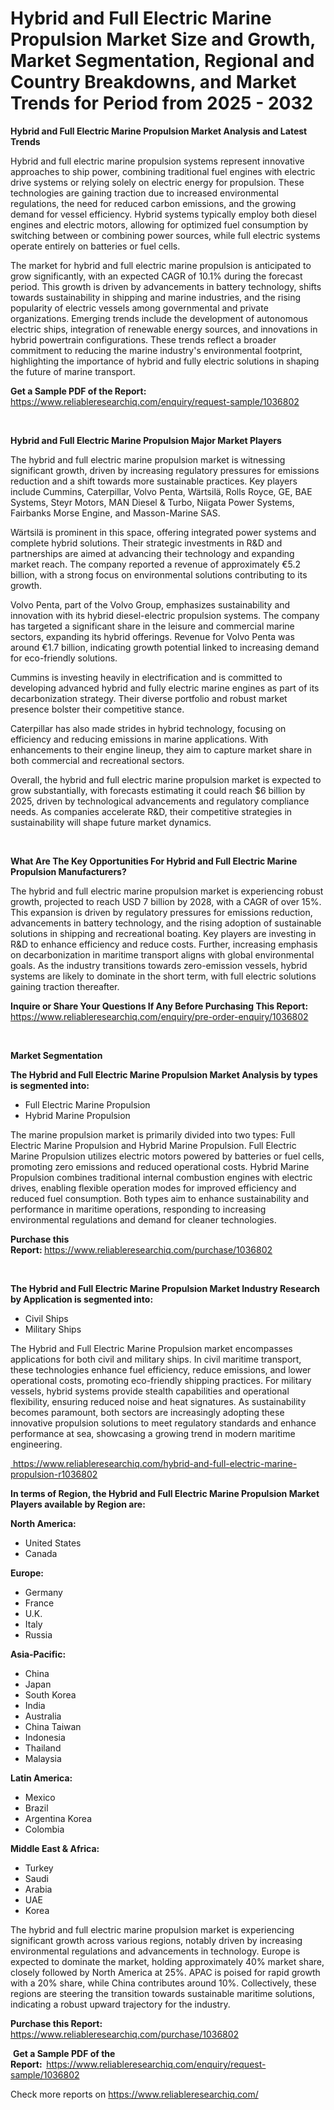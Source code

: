 <p><h1>Hybrid and Full Electric Marine Propulsion Market Size and Growth, Market Segmentation, Regional and Country Breakdowns, and Market Trends for Period from 2025 -  2032</h1></p><p><strong>Hybrid and Full Electric Marine Propulsion Market Analysis and Latest Trends</strong></p>
<p><p>Hybrid and full electric marine propulsion systems represent innovative approaches to ship power, combining traditional fuel engines with electric drive systems or relying solely on electric energy for propulsion. These technologies are gaining traction due to increased environmental regulations, the need for reduced carbon emissions, and the growing demand for vessel efficiency. Hybrid systems typically employ both diesel engines and electric motors, allowing for optimized fuel consumption by switching between or combining power sources, while full electric systems operate entirely on batteries or fuel cells.</p><p>The market for hybrid and full electric marine propulsion is anticipated to grow significantly, with an expected CAGR of 10.1% during the forecast period. This growth is driven by advancements in battery technology, shifts towards sustainability in shipping and marine industries, and the rising popularity of electric vessels among governmental and private organizations. Emerging trends include the development of autonomous electric ships, integration of renewable energy sources, and innovations in hybrid powertrain configurations. These trends reflect a broader commitment to reducing the marine industry's environmental footprint, highlighting the importance of hybrid and fully electric solutions in shaping the future of marine transport.</p></p>
<p><strong>Get a Sample PDF of the Report:&nbsp;</strong> <a href="https://www.reliableresearchiq.com/enquiry/request-sample/1036802?utm_campaign=2592&utm_medium=2&utm_source=Github&utm_content=ia&utm_term=19022025&utm_id=hybrid-and-full-electric-marine-propulsion">https://www.reliableresearchiq.com/enquiry/request-sample/1036802</a></p>
<p>&nbsp;</p>
<p><strong>Hybrid and Full Electric Marine Propulsion Major Market Players</strong></p>
<p><p>The hybrid and full electric marine propulsion market is witnessing significant growth, driven by increasing regulatory pressures for emissions reduction and a shift towards more sustainable practices. Key players include Cummins, Caterpillar, Volvo Penta, Wärtsilä, Rolls Royce, GE, BAE Systems, Steyr Motors, MAN Diesel & Turbo, Niigata Power Systems, Fairbanks Morse Engine, and Masson-Marine SAS.</p><p>Wärtsilä is prominent in this space, offering integrated power systems and complete hybrid solutions. Their strategic investments in R&D and partnerships are aimed at advancing their technology and expanding market reach. The company reported a revenue of approximately €5.2 billion, with a strong focus on environmental solutions contributing to its growth.</p><p>Volvo Penta, part of the Volvo Group, emphasizes sustainability and innovation with its hybrid diesel-electric propulsion systems. The company has targeted a significant share in the leisure and commercial marine sectors, expanding its hybrid offerings. Revenue for Volvo Penta was around €1.7 billion, indicating growth potential linked to increasing demand for eco-friendly solutions.</p><p>Cummins is investing heavily in electrification and is committed to developing advanced hybrid and fully electric marine engines as part of its decarbonization strategy. Their diverse portfolio and robust market presence bolster their competitive stance.</p><p>Caterpillar has also made strides in hybrid technology, focusing on efficiency and reducing emissions in marine applications. With enhancements to their engine lineup, they aim to capture market share in both commercial and recreational sectors.</p><p>Overall, the hybrid and full electric marine propulsion market is expected to grow substantially, with forecasts estimating it could reach $6 billion by 2025, driven by technological advancements and regulatory compliance needs. As companies accelerate R&D, their competitive strategies in sustainability will shape future market dynamics.</p></p>
<p>&nbsp;</p>
<p><strong>What Are The Key Opportunities For Hybrid and Full Electric Marine Propulsion Manufacturers?</strong></p>
<p><p>The hybrid and full electric marine propulsion market is experiencing robust growth, projected to reach USD 7 billion by 2028, with a CAGR of over 15%. This expansion is driven by regulatory pressures for emissions reduction, advancements in battery technology, and the rising adoption of sustainable solutions in shipping and recreational boating. Key players are investing in R&D to enhance efficiency and reduce costs. Further, increasing emphasis on decarbonization in maritime transport aligns with global environmental goals. As the industry transitions towards zero-emission vessels, hybrid systems are likely to dominate in the short term, with full electric solutions gaining traction thereafter.</p></p>
<p><strong>Inquire or Share Your Questions If Any Before Purchasing This Report:</strong> <a href="https://www.reliableresearchiq.com/enquiry/pre-order-enquiry/1036802?utm_campaign=2592&utm_medium=2&utm_source=Github&utm_content=ia&utm_term=19022025&utm_id=hybrid-and-full-electric-marine-propulsion">https://www.reliableresearchiq.com/enquiry/pre-order-enquiry/1036802</a></p>
<p>&nbsp;</p>
<p><strong>Market Segmentation</strong></p>
<p><strong>The Hybrid and Full Electric Marine Propulsion Market Analysis by types is segmented into:</strong></p>
<p><ul><li>Full Electric Marine Propulsion</li><li>Hybrid Marine Propulsion</li></ul></p>
<p><p>The marine propulsion market is primarily divided into two types: Full Electric Marine Propulsion and Hybrid Marine Propulsion. Full Electric Marine Propulsion utilizes electric motors powered by batteries or fuel cells, promoting zero emissions and reduced operational costs. Hybrid Marine Propulsion combines traditional internal combustion engines with electric drives, enabling flexible operation modes for improved efficiency and reduced fuel consumption. Both types aim to enhance sustainability and performance in maritime operations, responding to increasing environmental regulations and demand for cleaner technologies.</p></p>
<p><strong>Purchase this Report:&nbsp;</strong><a href="https://www.reliableresearchiq.com/purchase/1036802?utm_campaign=2592&utm_medium=2&utm_source=Github&utm_content=ia&utm_term=19022025&utm_id=hybrid-and-full-electric-marine-propulsion">https://www.reliableresearchiq.com/purchase/1036802</a></p>
<p>&nbsp;</p>
<p><strong>The Hybrid and Full Electric Marine Propulsion Market Industry Research by Application is segmented into:</strong></p>
<p><ul><li>Civil Ships</li><li>Military Ships</li></ul></p>
<p><p>The Hybrid and Full Electric Marine Propulsion market encompasses applications for both civil and military ships. In civil maritime transport, these technologies enhance fuel efficiency, reduce emissions, and lower operational costs, promoting eco-friendly shipping practices. For military vessels, hybrid systems provide stealth capabilities and operational flexibility, ensuring reduced noise and heat signatures. As sustainability becomes paramount, both sectors are increasingly adopting these innovative propulsion solutions to meet regulatory standards and enhance performance at sea, showcasing a growing trend in modern maritime engineering.</p></p>
<p><a href="https://www.reliableresearchiq.com/hybrid-and-full-electric-marine-propulsion-r1036802?utm_campaign=2592&utm_medium=2&utm_source=Github&utm_content=ia&utm_term=19022025&utm_id=hybrid-and-full-electric-marine-propulsion">&nbsp;https://www.reliableresearchiq.com/hybrid-and-full-electric-marine-propulsion-r1036802</a></p>
<p><strong>In terms of Region, the Hybrid and Full Electric Marine Propulsion Market Players available by Region are:</strong></p>
<p>
    <p> <strong> North America: </strong>
        <ul>
            <li>United States</li>
            <li>Canada</li>
        </ul>
        </p> 
    <p> <strong> Europe: </strong>
        <ul>
            <li>Germany</li>
            <li>France</li>
            <li>U.K.</li>
            <li>Italy</li>
            <li>Russia</li>
        </ul>
        </p> 
    <p> <strong> Asia-Pacific: </strong>
        <ul>
            <li>China</li>
            <li>Japan</li>
            <li>South Korea</li>
            <li>India</li>
            <li>Australia</li>
            <li>China Taiwan</li>
            <li>Indonesia</li>
            <li>Thailand</li>
            <li>Malaysia</li>
        </ul>
        </p> 
    <p> <strong> Latin America: </strong>
        <ul>
            <li>Mexico</li>
            <li>Brazil</li>
            <li>Argentina Korea</li>
            <li>Colombia</li>
        </ul>
        </p> 
    <p> <strong> Middle East & Africa: </strong>
        <ul>
            <li>Turkey</li>
            <li>Saudi</li>
            <li>Arabia</li>
            <li>UAE</li>
            <li>Korea</li>
        </ul>
    </p>
    </p>
<p><p>The hybrid and full electric marine propulsion market is experiencing significant growth across various regions, notably driven by increasing environmental regulations and advancements in technology. Europe is expected to dominate the market, holding approximately 40% market share, closely followed by North America at 25%. APAC is poised for rapid growth with a 20% share, while China contributes around 10%. Collectively, these regions are steering the transition towards sustainable maritime solutions, indicating a robust upward trajectory for the industry.</p></p>
<p><strong>Purchase this Report: </strong><a href="https://www.reliableresearchiq.com/purchase/1036802?utm_campaign=2592&utm_medium=2&utm_source=Github&utm_content=ia&utm_term=19022025&utm_id=hybrid-and-full-electric-marine-propulsion">https://www.reliableresearchiq.com/purchase/1036802</a></p>
<p>&nbsp;<strong>Get a Sample PDF of the Report:&nbsp;&nbsp;</strong><a href="https://www.reliableresearchiq.com/enquiry/request-sample/1036802?utm_campaign=2592&utm_medium=2&utm_source=Github&utm_content=ia&utm_term=19022025&utm_id=hybrid-and-full-electric-marine-propulsion">https://www.reliableresearchiq.com/enquiry/request-sample/1036802</a></p>
<p><strong></strong></p>
<p>Check more reports on <a href="https://www.reliableresearchiq.com/?utm_campaign=2592&utm_medium=2&utm_source=Github&utm_content=ia&utm_term=19022025&utm_id=hybrid-and-full-electric-marine-propulsion">https://www.reliableresearchiq.com/</a></p>